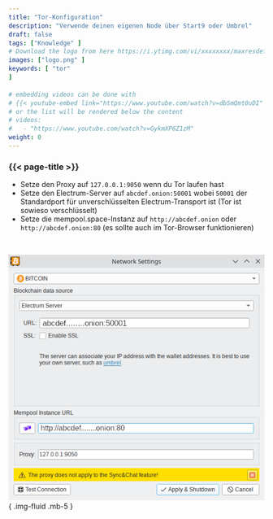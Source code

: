 ```yaml
---
title: "Tor-Konfiguration"
description: "Verwende deinen eigenen Node über Start9 oder Umbrel"
draft: false
tags: ["Knowledge" ]
# Download the logo from here https://i.ytimg.com/vi/xxxxxxxx/maxresdefault.jpg
images: ["logo.png" ]
keywords: [ "tor"
]

# embedding videos can be done with 
# {{< youtube-embed link="https://www.youtube.com/watch?v=dbSmQmt0uDI" >}}
# or the list will be rendered below the content
# videos:
#   - "https://www.youtube.com/watch?v=GykmXP6Z1zM"
weight: 0
---
```


### {{< page-title >}}  
 

- Setze den Proxy auf `127.0.0.1:9050`  wenn du Tor laufen hast  
- Setze den Electrum-Server auf `abcdef.onion:50001`  wobei `50001` der Standardport für unverschlüsselten Electrum-Transport ist  (Tor ist sowieso verschlüsselt)
- Setze die mempool.space-Instanz auf `http://abcdef.onion` oder `http://abcdef.onion:80` (es sollte auch im Tor-Browser funktionieren)

 </br>

 
 ![Tor-Konfiguration](config.png)
 { .img-fluid .mb-5 }